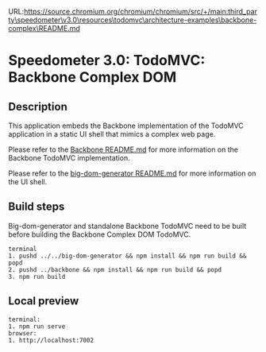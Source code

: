 URL:https://source.chromium.org/chromium/chromium/src/+/main:third_party\speedometer\v3.0\resources\todomvc\architecture-examples\backbone-complex\README.md
# Speedometer 3.0: TodoMVC: Backbone Complex DOM

## Description

This application embeds the Backbone implementation of the TodoMVC application in a static UI shell that mimics a complex web page.

Please refer to the [Backbone README.md](../backbone/README.md) for more information on the Backbone TodoMVC implementation.

Please refer to the [big-dom-generator README.md](../../big-dom-generator/README.md) for more information on the UI shell.

## Build steps

Big-dom-generator and standalone Backbone TodoMVC need to be built before building the Backbone Complex DOM TodoMVC.

```
terminal
1. pushd ../../big-dom-generator && npm install && npm run build && popd
2. pushd ../backbone && npm install && npm run build && popd
3. npm run build
```

## Local preview

```
terminal:
1. npm run serve
browser:
1. http://localhost:7002
```
